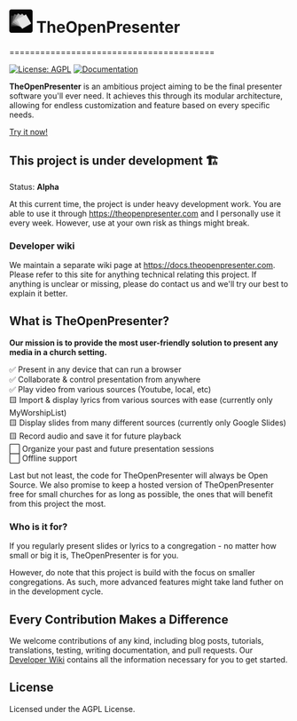# <img src="./public/logo_dark.png" width=42 /> TheOpenPresenter
========================================

[![License: AGPL](https://img.shields.io/badge/license-AGPL%203.0-454377.svg)](https://github.com/Vija02/TheOpenPresenter/blob/main/LICENSE)
[![Documentation](https://img.shields.io/badge/read-the%20docs-4d6a91.svg)](https://docs.theopenpresenter.com)

**TheOpenPresenter** is an ambitious project aiming to be the final presenter software you'll ever need.
It achieves this through its modular architecture, allowing for endless customization and feature based on every specific needs.

[Try it now!](https://theopenpresenter.com)

## This project is under development 🏗️

Status: **Alpha**

At this current time, the project is under heavy development work. You are able to use it through https://theopenpresenter.com and I personally use it every week. However, use at your own risk as things might break.

### Developer wiki

We maintain a separate wiki page at https://docs.theopenpresenter.com. Please refer to this site for anything technical relating this project. If anything is unclear or missing, please do contact us and we'll try our best to explain it better.

## What is TheOpenPresenter?

**Our mission is to provide the most user-friendly solution to present any media in a church setting.**

✅ Present in any device that can run a browser  
✅ Collaborate & control presentation from anywhere  
✅ Play video from various sources (Youtube, local, etc)  
🟨 Import & display lyrics from various sources with ease (currently only MyWorshipList)  
🟨 Display slides from many different sources (currently only Google Slides)  
🟨 Record audio and save it for future playback  
⬜ Organize your past and future presentation sessions   
⬜ Offline support  

Last but not least, the code for TheOpenPresenter will always be Open Source. We also promise to keep a hosted version of TheOpenPresenter free for small churches for as long as possible, the ones that will benefit from this project the most.

### Who is it for?

If you regularly present slides or lyrics to a congregation - no matter how small or big it is, TheOpenPresenter is for you. 

However, do note that this project is build with the focus on smaller congregations. As such, more advanced features might take land futher on in the development cycle.


## Every Contribution Makes a Difference

We welcome contributions of any kind, including blog posts, tutorials, translations, testing, writing documentation, and pull requests. Our [Developer Wiki](https://docs.theopenpresenter.com) contains all the information necessary for you to get started.

## License

Licensed under the AGPL License.